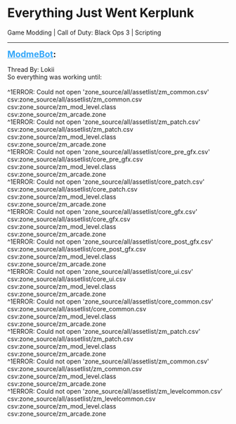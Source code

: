 # Everything Just Went Kerplunk
Game Modding | Call of Duty: Black Ops 3 | Scripting

---
<strong style="font-size: 1.4em;"><span style="text-decoration: underline;text-decoration-color: #34a7f9;"><span style="color:#34a7f9;">ModmeBot</span></span>:</strong>

<p>Thread By: Lokii<br />So everything was working until:<br /> <br />^1ERROR: Could not open &#39;zone_source/all/assetlist/zm_common.csv&#39;<br />csv:zone_source/all/assetlist/zm_common.csv<br />csv:zone_source/zm_mod_level.class<br />csv:zone_source/zm_arcade.zone<br />^1ERROR: Could not open &#39;zone_source/all/assetlist/zm_patch.csv&#39;<br />csv:zone_source/all/assetlist/zm_patch.csv<br />csv:zone_source/zm_mod_level.class<br />csv:zone_source/zm_arcade.zone<br />^1ERROR: Could not open &#39;zone_source/all/assetlist/core_pre_gfx.csv&#39;<br />csv:zone_source/all/assetlist/core_pre_gfx.csv<br />csv:zone_source/zm_mod_level.class<br />csv:zone_source/zm_arcade.zone<br />^1ERROR: Could not open &#39;zone_source/all/assetlist/core_patch.csv&#39;<br />csv:zone_source/all/assetlist/core_patch.csv<br />csv:zone_source/zm_mod_level.class<br />csv:zone_source/zm_arcade.zone<br />^1ERROR: Could not open &#39;zone_source/all/assetlist/core_gfx.csv&#39;<br />csv:zone_source/all/assetlist/core_gfx.csv<br />csv:zone_source/zm_mod_level.class<br />csv:zone_source/zm_arcade.zone<br />^1ERROR: Could not open &#39;zone_source/all/assetlist/core_post_gfx.csv&#39;<br />csv:zone_source/all/assetlist/core_post_gfx.csv<br />csv:zone_source/zm_mod_level.class<br />csv:zone_source/zm_arcade.zone<br />^1ERROR: Could not open &#39;zone_source/all/assetlist/core_ui.csv&#39;<br />csv:zone_source/all/assetlist/core_ui.csv<br />csv:zone_source/zm_mod_level.class<br />csv:zone_source/zm_arcade.zone<br />^1ERROR: Could not open &#39;zone_source/all/assetlist/core_common.csv&#39;<br />csv:zone_source/all/assetlist/core_common.csv<br />csv:zone_source/zm_mod_level.class<br />csv:zone_source/zm_arcade.zone<br />^1ERROR: Could not open &#39;zone_source/all/assetlist/zm_patch.csv&#39;<br />csv:zone_source/all/assetlist/zm_patch.csv<br />csv:zone_source/zm_mod_level.class<br />csv:zone_source/zm_arcade.zone<br />^1ERROR: Could not open &#39;zone_source/all/assetlist/zm_common.csv&#39;<br />csv:zone_source/all/assetlist/zm_common.csv<br />csv:zone_source/zm_mod_level.class<br />csv:zone_source/zm_arcade.zone<br />^1ERROR: Could not open &#39;zone_source/all/assetlist/zm_levelcommon.csv&#39;<br />csv:zone_source/all/assetlist/zm_levelcommon.csv<br />csv:zone_source/zm_mod_level.class<br />csv:zone_source/zm_arcade.zone</p>
